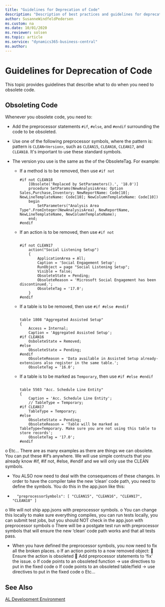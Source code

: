 ```yaml
---
title: "Guidelines for Deprecation of Code"
description: "Description of best practices and guidelines for deprecating code in AL for Business Central."
author: SusanneWindfeldPedersen
ms.custom: na
ms.date: 10/01/2020
ms.reviewer: solsen
ms.topic: article
ms.service: "dynamics365-business-central"
ms.author: 
---
```


# Guidelines for Deprecation of Code

This topic provides guidelines that describe what to do when you need to obsolete code.

## Obsoleting Code

Whenever you obsolete code, you need to:

- Add the preprocessor statements `#if`, `#else`, and `#endif` surrounding the code to be obsoleted.
- Use one of the following preprocessor symbols, where the pattern is: pattern is `CLEAN<Version>`, such as `CLEAN15`, `CLEAN16`, `CLEAN17`, and `CLEAN18`. It's important to use these standard symbols.
- The version you use is the same as the <major> of the ObsoleteTag. For example:

    - If a method is to be removed, then use `#if not`
        
        ```al
        #if not CLEAN18
            [Obsolete('Replaced by SetParameters().', '18.0')]
            procedure SetParams(NewAnalysisArea: Option Sales,Purchase,Inventory; NewReportName: Code[10]; NewLineTemplateName: Code[10]; NewColumnTemplateName: Code[10])
            begin
                SetParameters("Analysis Area Type".FromInteger(NewAnalysisArea), NewReportName, NewLineTemplateName, NewColumnTemplateName);
            end;
        #endif
        ```

    - If an action is to be removed, then use `#if not`
        ```al
        
        #if not CLEAN17
            action("Social Listening Setup")
            {
                ApplicationArea = All;
                Caption = 'Social Engagement Setup';
                RunObject = page "Social Listening Setup";
                Visible = false;
                ObsoleteState = Pending;
                ObsoleteReason = 'Microsoft Social Engagement has been discontinued.';
                ObsoleteTag = '17.0';
            }
        #endif
        ```

    - If a table is to be removed, then use `#if #else #endif`
        ```al

        table 1808 "Aggregated Assisted Setup"
        {
            Access = Internal;
            Caption = 'Aggregated Assisted Setup';
        #if CLEAN16
            OsboleteState = Removed;
        #else
            ObsoleteState = Pending;
        #endif
            ObsoleteReason = 'Data available in Assisted Setup already- extensions also register in the same table.';
            ObsoleteTag = '16.0';
        ```        

    - If a table is to be marked as `Temporary`, then use `#if #else #endif`
        ```al
        
        table 5503 "Acc. Schedule Line Entity"
        {
            Caption = 'Acc. Schedule Line Entity';
            // TableType = Temporary;
        #if CLEAN17
            TableType = Temporary;
        #else
            ObsoleteState = Pending;
            ObsoleteReason = 'Table will be marked as TableType=Temporary. Make sure you are not using this table to store records';
            ObsoleteTag = '17.0';
        #endif
        ```

o	Etc… There are as many examples as there are things we can obsolete. You can put these #if’s anywhere. We will use simple contructs that you already know #if, #if not, #else, #endif and we will only use the CLEAN<Version> symbols.
-	You ALSO now need to deal with the consequences of these changes. In order to have the compiler take the new ‘clean’ code path, you need to define the symbols. You do this in the app.json like this:
-	    "preprocessorSymbols": [ "CLEAN15", "CLEAN16", "CLEAN17", "CLEAN18" ]
o	We will not ship app.jsons with preprocessor symbols.
o	You can change this locally to make sure everything compiles, you can run tests locally, you can submit test jobs, but you should NOT check in the app.json with preprocessor symbols
o	There will be a postgate test run with preprocessor symbols that will ensure the new ‘clean’ code path works and that all tests pass.
-	When you have defined the preprocessor symbols, you now need to fix all the broken places.
o	If an action points to a now removed object:
	Ensure the action is obsoleted
	Add preprocessor statements to ‘fix’ the issue. 
o	If code points to an obsoleted function -> use directives to put in the fixed code
o	If code points to an obsoleted table/field -> use directives to put in the fixed code
o	Etc…



## See Also

[AL Development Environment](devenv-reference-overview.md)  
